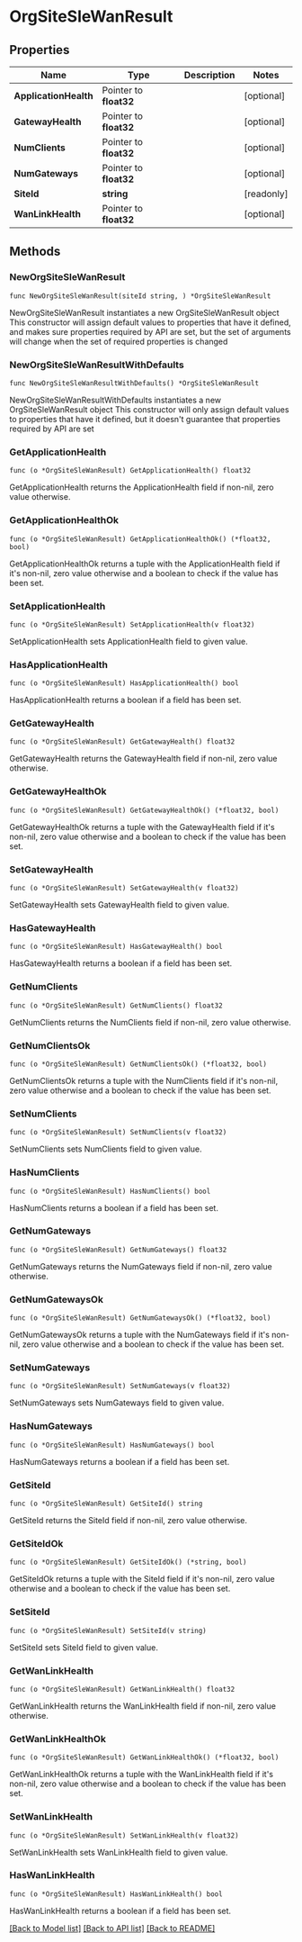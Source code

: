 # OrgSiteSleWanResult

## Properties

Name | Type | Description | Notes
------------ | ------------- | ------------- | -------------
**ApplicationHealth** | Pointer to **float32** |  | [optional] 
**GatewayHealth** | Pointer to **float32** |  | [optional] 
**NumClients** | Pointer to **float32** |  | [optional] 
**NumGateways** | Pointer to **float32** |  | [optional] 
**SiteId** | **string** |  | [readonly] 
**WanLinkHealth** | Pointer to **float32** |  | [optional] 

## Methods

### NewOrgSiteSleWanResult

`func NewOrgSiteSleWanResult(siteId string, ) *OrgSiteSleWanResult`

NewOrgSiteSleWanResult instantiates a new OrgSiteSleWanResult object
This constructor will assign default values to properties that have it defined,
and makes sure properties required by API are set, but the set of arguments
will change when the set of required properties is changed

### NewOrgSiteSleWanResultWithDefaults

`func NewOrgSiteSleWanResultWithDefaults() *OrgSiteSleWanResult`

NewOrgSiteSleWanResultWithDefaults instantiates a new OrgSiteSleWanResult object
This constructor will only assign default values to properties that have it defined,
but it doesn't guarantee that properties required by API are set

### GetApplicationHealth

`func (o *OrgSiteSleWanResult) GetApplicationHealth() float32`

GetApplicationHealth returns the ApplicationHealth field if non-nil, zero value otherwise.

### GetApplicationHealthOk

`func (o *OrgSiteSleWanResult) GetApplicationHealthOk() (*float32, bool)`

GetApplicationHealthOk returns a tuple with the ApplicationHealth field if it's non-nil, zero value otherwise
and a boolean to check if the value has been set.

### SetApplicationHealth

`func (o *OrgSiteSleWanResult) SetApplicationHealth(v float32)`

SetApplicationHealth sets ApplicationHealth field to given value.

### HasApplicationHealth

`func (o *OrgSiteSleWanResult) HasApplicationHealth() bool`

HasApplicationHealth returns a boolean if a field has been set.

### GetGatewayHealth

`func (o *OrgSiteSleWanResult) GetGatewayHealth() float32`

GetGatewayHealth returns the GatewayHealth field if non-nil, zero value otherwise.

### GetGatewayHealthOk

`func (o *OrgSiteSleWanResult) GetGatewayHealthOk() (*float32, bool)`

GetGatewayHealthOk returns a tuple with the GatewayHealth field if it's non-nil, zero value otherwise
and a boolean to check if the value has been set.

### SetGatewayHealth

`func (o *OrgSiteSleWanResult) SetGatewayHealth(v float32)`

SetGatewayHealth sets GatewayHealth field to given value.

### HasGatewayHealth

`func (o *OrgSiteSleWanResult) HasGatewayHealth() bool`

HasGatewayHealth returns a boolean if a field has been set.

### GetNumClients

`func (o *OrgSiteSleWanResult) GetNumClients() float32`

GetNumClients returns the NumClients field if non-nil, zero value otherwise.

### GetNumClientsOk

`func (o *OrgSiteSleWanResult) GetNumClientsOk() (*float32, bool)`

GetNumClientsOk returns a tuple with the NumClients field if it's non-nil, zero value otherwise
and a boolean to check if the value has been set.

### SetNumClients

`func (o *OrgSiteSleWanResult) SetNumClients(v float32)`

SetNumClients sets NumClients field to given value.

### HasNumClients

`func (o *OrgSiteSleWanResult) HasNumClients() bool`

HasNumClients returns a boolean if a field has been set.

### GetNumGateways

`func (o *OrgSiteSleWanResult) GetNumGateways() float32`

GetNumGateways returns the NumGateways field if non-nil, zero value otherwise.

### GetNumGatewaysOk

`func (o *OrgSiteSleWanResult) GetNumGatewaysOk() (*float32, bool)`

GetNumGatewaysOk returns a tuple with the NumGateways field if it's non-nil, zero value otherwise
and a boolean to check if the value has been set.

### SetNumGateways

`func (o *OrgSiteSleWanResult) SetNumGateways(v float32)`

SetNumGateways sets NumGateways field to given value.

### HasNumGateways

`func (o *OrgSiteSleWanResult) HasNumGateways() bool`

HasNumGateways returns a boolean if a field has been set.

### GetSiteId

`func (o *OrgSiteSleWanResult) GetSiteId() string`

GetSiteId returns the SiteId field if non-nil, zero value otherwise.

### GetSiteIdOk

`func (o *OrgSiteSleWanResult) GetSiteIdOk() (*string, bool)`

GetSiteIdOk returns a tuple with the SiteId field if it's non-nil, zero value otherwise
and a boolean to check if the value has been set.

### SetSiteId

`func (o *OrgSiteSleWanResult) SetSiteId(v string)`

SetSiteId sets SiteId field to given value.


### GetWanLinkHealth

`func (o *OrgSiteSleWanResult) GetWanLinkHealth() float32`

GetWanLinkHealth returns the WanLinkHealth field if non-nil, zero value otherwise.

### GetWanLinkHealthOk

`func (o *OrgSiteSleWanResult) GetWanLinkHealthOk() (*float32, bool)`

GetWanLinkHealthOk returns a tuple with the WanLinkHealth field if it's non-nil, zero value otherwise
and a boolean to check if the value has been set.

### SetWanLinkHealth

`func (o *OrgSiteSleWanResult) SetWanLinkHealth(v float32)`

SetWanLinkHealth sets WanLinkHealth field to given value.

### HasWanLinkHealth

`func (o *OrgSiteSleWanResult) HasWanLinkHealth() bool`

HasWanLinkHealth returns a boolean if a field has been set.


[[Back to Model list]](../README.md#documentation-for-models) [[Back to API list]](../README.md#documentation-for-api-endpoints) [[Back to README]](../README.md)


